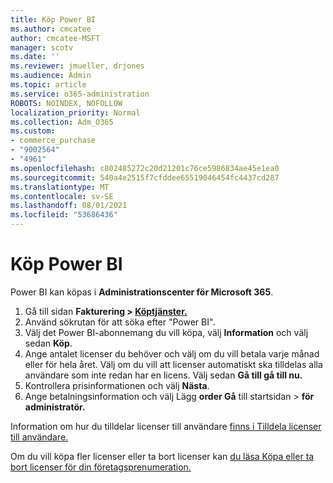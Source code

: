 ```yaml
---
title: Köp Power BI
ms.author: cmcatee
author: cmcatee-MSFT
manager: scotv
ms.date: ''
ms.reviewer: jmueller, drjones
ms.audience: Admin
ms.topic: article
ms.service: o365-administration
ROBOTS: NOINDEX, NOFOLLOW
localization_priority: Normal
ms.collection: Adm_O365
ms.custom:
- commerce_purchase
- "9002564"
- "4961"
ms.openlocfilehash: c802485272c20d21201c76ce5986834ae45e1ea0
ms.sourcegitcommit: 540a4e2515f7cfddee65519046454fc4437cd287
ms.translationtype: MT
ms.contentlocale: sv-SE
ms.lasthandoff: 08/01/2021
ms.locfileid: "53686436"
---
```

# <a name="purchase-power-bi"></a>Köp Power BI

Power BI kan köpas i **Administrationscenter för Microsoft 365**.

1. Gå till sidan **Fakturering > [Köptjänster.](https://go.microsoft.com/fwlink/p/?linkid=868433)**
2. Använd sökrutan för att söka efter "Power BI".
3. Välj det Power BI-abonnemang du vill köpa, välj **Information** och välj sedan **Köp**.
4. Ange antalet licenser du behöver och välj om du vill betala varje månad eller för hela året. Välj om du vill att licenser automatiskt ska tilldelas alla användare som inte redan har en licens. Välj sedan **Gå till gå till nu.**
5. Kontrollera prisinformationen och välj **Nästa**.
6. Ange betalningsinformation och välj Lägg **order Gå** till startsidan  >  **för administratör.**

Information om hur du tilldelar licenser till användare [finns i Tilldela licenser till användare.](/microsoft-365/admin/manage/assign-licenses-to-users)

Om du vill köpa fler licenser eller ta bort licenser kan [du läsa Köpa eller ta bort licenser för din företagsprenumeration.](/microsoft-365/commerce/licenses/buy-licenses)